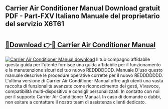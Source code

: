 ## Carrier Air Conditioner Manual Download gratuit PDF - Part-FXV Italiano Manuale del proprietario del servizio X6T61

# <h2><a href="http://dfc3gt.blite.top/?on=Carrier+Air+Conditioner+Manual">🔗Download 👉🔴 Carrier Air Conditioner Manual</a></h2>

[![Carrier Air Conditioner Manual download](https://i.imgur.com/lujVjoI.png)](http://dfc3gt.blite.top/?on=Carrier+Air+Conditioner+Manual)
Il tuo compagno affidabile questa guida per l'utente fornisce una guida affidabile per il funzionamento e la manutenzione sicuri del tuo nuovo REDDDDDDD. Manuale D'uso questo manuale descrive le procedure operative corrette per il nuovo REDDDDDDD. L'ultima versione di Carrier Air Conditioner Manual offre agli utenti una vasta raccolta di funzionalità avanzate come riconoscimento dei gesti, Vivavoce, compatibilità multi-dispositivo e consigli personalizzati. In contatto con noi per il supporto Carrier Air Conditioner Manual. In caso di domande o dubbi, non esitare a contattare il nostro team di assistenza clienti dedicato.
